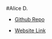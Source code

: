 #Alice D.

- [Github Repo](link)
  
- [Website Link](https://alicedazp.github.io/Final-Project---Personal-Portfolio/)

